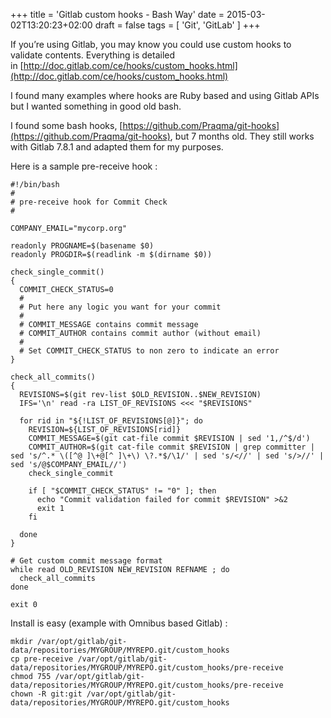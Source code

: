 +++
title = 'Gitlab custom hooks - Bash Way'
date = 2015-03-02T13:20:23+02:00
draft = false
tags = [ 'Git', 'GitLab' ]
+++

If you’re using Gitlab, you may know you could use custom hooks to validate contents. Everything is detailed in [http://doc.gitlab.com/ce/hooks/custom_hooks.html](http://doc.gitlab.com/ce/hooks/custom_hooks.html)

I found many examples where hooks are Ruby based and using Gitlab APIs but I wanted something in good old bash.

I found some bash hooks, [https://github.com/Praqma/git-hooks](https://github.com/Praqma/git-hooks), but 7 months old. They still works with Gitlab 7.8.1 and adapted them for my purposes.

Here is a sample pre-receive hook :

```
#!/bin/bash
#
# pre-receive hook for Commit Check
#

COMPANY_EMAIL="mycorp.org"

readonly PROGNAME=$(basename $0)
readonly PROGDIR=$(readlink -m $(dirname $0))

check_single_commit()
{
  COMMIT_CHECK_STATUS=0
  #
  # Put here any logic you want for your commit
  #
  # COMMIT_MESSAGE contains commit message
  # COMMIT_AUTHOR contains commit author (without email)
  #
  # Set COMMIT_CHECK_STATUS to non zero to indicate an error
}

check_all_commits()
{
  REVISIONS=$(git rev-list $OLD_REVISION..$NEW_REVISION)
  IFS='\n' read -ra LIST_OF_REVISIONS <<< "$REVISIONS"

  for rid in "${!LIST_OF_REVISIONS[@]}"; do
    REVISION=${LIST_OF_REVISIONS[rid]}
    COMMIT_MESSAGE=$(git cat-file commit $REVISION | sed '1,/^$/d')
    COMMIT_AUTHOR=$(git cat-file commit $REVISION | grep committer | sed 's/^.* \([^@ ]\+@[^ ]\+\) \?.*$/\1/' | sed 's/<//' | sed 's/>//' | sed 's/@$COMPANY_EMAIL//')
    check_single_commit

    if [ "$COMMIT_CHECK_STATUS" != "0" ]; then
      echo "Commit validation failed for commit $REVISION" >&2
      exit 1
    fi

  done
}

# Get custom commit message format
while read OLD_REVISION NEW_REVISION REFNAME ; do
  check_all_commits
done

exit 0
```

Install is easy (example with Omnibus based Gitlab) :

```
mkdir /var/opt/gitlab/git-data/repositories/MYGROUP/MYREPO.git/custom_hooks
cp pre-receive /var/opt/gitlab/git-data/repositories/MYGROUP/MYREPO.git/custom_hooks/pre-receive
chmod 755 /var/opt/gitlab/git-data/repositories/MYGROUP/MYREPO.git/custom_hooks/pre-receive
chown -R git:git /var/opt/gitlab/git-data/repositories/MYGROUP/MYREPO.git/custom_hooks
```
